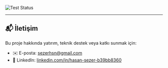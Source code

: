![Test Status](https://github.com/sezerhsn/bhrc-blockchain/actions/workflows/python-tests.yml/badge.svg)

---

## 📬 İletişim

Bu proje hakkında yatırım, teknik destek veya katkı sunmak için:

- ✉️ E-posta: sezerhsn@gmail.com  
- 🔗 LinkedIn: [linkedin.com/in/hasan-sezer-b39bb8360](https://www.linkedin.com/in/hasan-sezer-b39bb8360)

